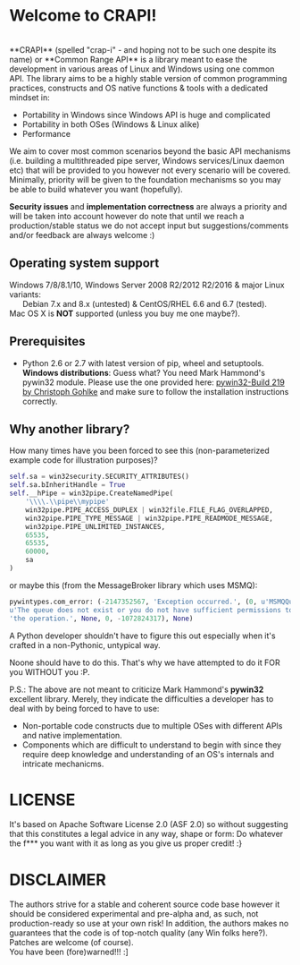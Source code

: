 # **Welcome to CRAPI!**

<br/>
**CRAPI** (spelled "crap-i" - and hoping not to be such one despite its name) or **Common Range API** is a library meant to ease the development in various areas of Linux and Windows using one common API. The library aims to be a highly stable version of common programming practices, constructs and OS native functions &amp; tools with a dedicated mindset in:

+  Portability in Windows since Windows API is huge and complicated
+  Portability in both OSes (Windows & Linux alike)
+  Performance

We aim to cover most common scenarios beyond the basic API mechanisms (i.e. building a multithreaded pipe server, Windows services/Linux daemon etc) that will be provided to you however not every scenario will be covered. Minimally, priority will be given to the foundation mechanisms so you may be able to build whatever you want (hopefully).

**Security issues** and **implementation correctness** are always a priority and will be taken into account however do note that until we reach a production/stable status we do not accept input but suggestions/comments and/or feedback are always welcome :)

## **Operating system support**
Windows 7/8/8.1/10, Windows Server 2008 R2/2012 R2/2016 & major Linux variants:<br/>
&nbsp;&nbsp;&nbsp;&nbsp;&nbsp;&nbsp;Debian 7.x and 8.x (untested) &amp; CentOS/RHEL 6.6 and 6.7 (tested).<br/>
Mac OS X is **NOT** supported (unless you buy me one maybe?).

## **Prerequisites**
+  Python 2.6 or 2.7 with latest version of pip, wheel and setuptools.<br/>
**Windows distributions**: Guess what? You need Mark Hammond's pywin32 module. Please use the one provided here: <a href="http://www.lfd.uci.edu/~gohlke/pythonlibs/#pywin32" target="_blank">pywin32-Build 219 by Christoph Gohlke</a> and make sure to follow the installation instructions correctly.<br/>

## **Why another library?**
How many times have you been forced to see this (non-parameterized example code for illustration purposes)?

```python
self.sa = win32security.SECURITY_ATTRIBUTES()
self.sa.bInheritHandle = True
self.__hPipe = win32pipe.CreateNamedPipe(
    '\\\\.\\pipe\\mypipe'
    win32pipe.PIPE_ACCESS_DUPLEX | win32file.FILE_FLAG_OVERLAPPED,
    win32pipe.PIPE_TYPE_MESSAGE | win32pipe.PIPE_READMODE_MESSAGE,
    win32pipe.PIPE_UNLIMITED_INSTANCES,
    65535,
    65535,
    60000,
    sa
)
```

or maybe this (from the MessageBroker library which uses MSMQ):

```python
pywintypes.com_error: (-2147352567, 'Exception occurred.', (0, u'MSMQQueueInfo',
u'The queue does not exist or you do not have sufficient permissions to perform'
'the operation.', None, 0, -1072824317), None)
```

A Python developer shouldn't have to figure this out especially when it's crafted in a non-Pythonic, untypical way.

Noone should have to do this. That's why we have attempted to do it FOR you WITHOUT you :P.

P.S.: The above are not meant to criticize Mark Hammond's __pywin32__ excellent library. Merely, they indicate the difficulties a developer has to deal with by being forced to have to use:

+ Non-portable code constructs due to multiple OSes with different APIs and native implementation.
+ Components which are difficult to understand to begin with since they require deep knowledge and understanding of an OS's internals and intricate mechanicms.

# **LICENSE**
It's based on Apache Software License 2.0 (ASF 2.0) so without suggesting that this constitutes a legal advice in any way, shape or form: Do whatever the f*** you want with it as long as you give us proper credit! :}

# **DISCLAIMER**
The authors strive for a stable and coherent source code base however it should be considered experimental and pre-alpha and, as such, not production-ready so use at your own risk! In addition, the authors makes no guarantees that the code is of top-notch quality (any Win folks here?). Patches are welcome (of course).<br/>
You have been (fore)warned!!! :]